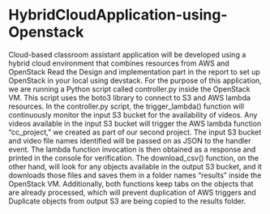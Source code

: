 # HybridCloudApplication-using-Openstack
Cloud-based classroom assistant application will be developed using a hybrid cloud environment that combines resources from AWS and OpenStack
Read the Design and implementation part in the report to set up OpenStack in your local using devstack.
For the purpose of this application, we are running a Python script called controller.py
inside the OpenStack VM. This script uses the boto3 library to connect to S3 and AWS
lambda resources. In the controller.py script, the trigger_lambda() function will
continuously monitor the input S3 bucket for the availability of videos. Any videos available in the input S3 bucket will trigger the AWS lambda function
“cc_project,” we created as part of our second project. The input S3 bucket
and video file names identified will be passed on as JSON to the handler event. 
The lambda function invocation is then obtained as a response and
printed in the console for verification.
The download_csv() function, on the other hand, will look for any objects available
in the output S3 bucket, and it downloads those files and saves them in a folder names
“results” inside the OpenStack VM. Additionally, both functions keep tabs on the
objects that are already processed, which will prevent duplication of AWS triggers and
Duplicate objects from output S3 are being copied to the results folder.
